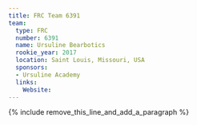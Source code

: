 ```yaml
---
title: FRC Team 6391
team:
  type: FRC
  number: 6391
  name: Ursuline Bearbotics
  rookie_year: 2017
  location: Saint Louis, Missouri, USA
  sponsors:
  - Ursuline Academy
  links:
    Website:
---
```


{% include remove_this_line_and_add_a_paragraph %}